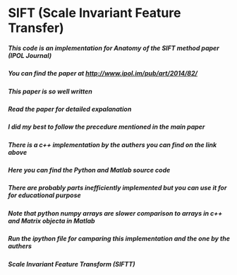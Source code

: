 # SIFT (Scale Invariant Feature Transfer) 
##### This code is an implementation for Anatomy of the SIFT method paper (IPOL Journal) 
##### You can find the paper at http://www.ipol.im/pub/art/2014/82/
##### This paper is so well written
##### Read the paper for detailed expalanation 
##### I did my best to follow the precedure mentioned in the main paper
##### There is a c++ implementation by the authers you can find on the link above
##### Here you can find the Python and Matlab source code 
##### There are probably parts inefficiently implemented but you can use it for for educational purpose
##### Note that python numpy arrays are slower comparison to arrays in c++ and Matrix objecta in Matlab
##### Run the ipython file for camparing this implementation and the one by the authers
##### Scale Invariant Feature Transform (SIFTT)
